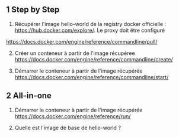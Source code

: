## 1 Step by Step

1. Récupérer l'image hello-world de la registry docker officielle : https://hub.docker.com/explore/. 
Le proxy doit être configuré

https://docs.docker.com/engine/reference/commandline/pull/


2. Créer un conteneur à partir de l'image récupéree
https://docs.docker.com/engine/reference/commandline/create/ 


3. Démarrer le conteneur à partir de l'image récupérée
https://docs.docker.com/engine/reference/commandline/start/


## 2 All-in-one
1. Démarrer le conteneur à partir de l'image récupérée
https://docs.docker.com/engine/reference/run/


2. Quelle est l'image de base de hello-world ?

